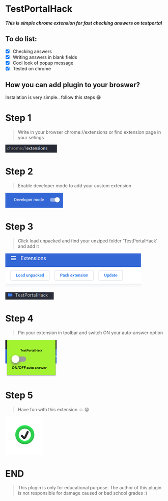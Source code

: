 # TestPortalHack

***This is simple chrome extension for fast checking answers on testportal***

## To do list:
- [X] Checking answers
- [X] Writing answers in blank fields
- [X] Cool look of popup message
- [X] Tested on chrome
## How you can add plugin to your broswer?
Instalation is very simple.. follow this steps  :grin:

# Step 1
>Write in your browser chrome://extensions or find extension page in your setings

![image](https://github.com/41li5/TestPortalHack/blob/main/img/extension.png)
# Step 2
>Enable developer mode to add your custom extension

![image](https://github.com/41li5/TestPortalHack/blob/main/img/developer.png)
# Step 3
> Click load unpacked and find your unziped folder 'TestPortalHack' and add it

![image](https://github.com/41li5/TestPortalHack/blob/main/img/load.png)

![image](https://github.com/41li5/TestPortalHack/blob/main/img/folder.png)
# Step 4
>Pin your extension in toolbar and switch ON your auto-answer option

![image](https://github.com/41li5/TestPortalHack/blob/main/img/switch.png)
# Step 5 
>Have fun with this extension :relaxed: :grin:

![image](https://github.com/41li5/TestPortalHack/blob/main/TestPortalHack/img/img128.png)


# END
>This plugin is only for educational purpose. The author of this plugin is not responsible for damage caused or bad school grades :)
